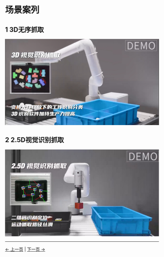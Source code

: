 # 场景案列
## 1 3D无序抓取
<img src="../resources/7-ExamplesRobotsUsing/3D/3D.png" width="" height="" >

## 2 2.5D视觉识别抓取
<img src="../resources/7-ExamplesRobotsUsing/2.5D/taojian.png" width="" height="" >

---
[← 上一页](../6-SDKDevelopment/6-SDKDevelopment.md) | [下一页 →](./3D/3D.md)
